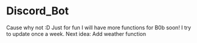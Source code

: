 # Discord_Bot
Cause why not :D
Just for fun
I will have more functions for B0b soon!
I try to update once a week. 
Next idea: Add weather function